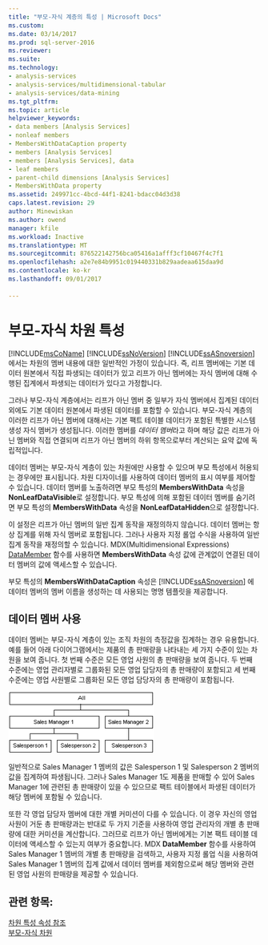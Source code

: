 ```yaml
---
title: "부모-자식 계층의 특성 | Microsoft Docs"
ms.custom: 
ms.date: 03/14/2017
ms.prod: sql-server-2016
ms.reviewer: 
ms.suite: 
ms.technology:
- analysis-services
- analysis-services/multidimensional-tabular
- analysis-services/data-mining
ms.tgt_pltfrm: 
ms.topic: article
helpviewer_keywords:
- data members [Analysis Services]
- nonleaf members
- MembersWithDataCaption property
- members [Analysis Services]
- members [Analysis Services], data
- leaf members
- parent-child dimensions [Analysis Services]
- MembersWithData property
ms.assetid: 249971cc-4bcd-44f1-8241-bdacc04d3d38
caps.latest.revision: 29
author: Minewiskan
ms.author: owend
manager: kfile
ms.workload: Inactive
ms.translationtype: MT
ms.sourcegitcommit: 876522142756bca05416a1afff3cf10467f4c7f1
ms.openlocfilehash: a2e7e84b9951c019440331b829aadeaa615daa9d
ms.contentlocale: ko-kr
ms.lasthandoff: 09/01/2017

---
```

# <a name="parent-child-dimension-attributes"></a>부모-자식 차원 특성
  [!INCLUDE[msCoName](../../includes/msconame-md.md)] [!INCLUDE[ssNoVersion](../../includes/ssnoversion-md.md)] [!INCLUDE[ssASnoversion](../../includes/ssasnoversion-md.md)]에서는 차원의 멤버 내용에 대한 일반적인 가정이 있습니다. 즉, 리프 멤버에는 기본 데이터 원본에서 직접 파생되는 데이터가 있고 리프가 아닌 멤버에는 자식 멤버에 대해 수행된 집계에서 파생되는 데이터가 있다고 가정합니다.  
  
 그러나 부모-자식 계층에서는 리프가 아닌 멤버 중 일부가 자식 멤버에서 집계된 데이터 외에도 기본 데이터 원본에서 파생된 데이터를 포함할 수 있습니다. 부모-자식 계층의 이러한 리프가 아닌 멤버에 대해서는 기본 팩트 테이블 데이터가 포함된 특별한 시스템 생성 자식 멤버가 생성됩니다. 이러한 멤버를 *데이터 멤버*라고 하며 해당 값은 리프가 아닌 멤버와 직접 연결되며 리프가 아닌 멤버의 하위 항목으로부터 계산되는 요약 값에 독립적입니다.  
  
 데이터 멤버는 부모-자식 계층이 있는 차원에만 사용할 수 있으며 부모 특성에서 허용되는 경우에만 표시됩니다. 차원 디자이너를 사용하여 데이터 멤버의 표시 여부를 제어할 수 있습니다. 데이터 멤버를 노출하려면 부모 특성의 **MembersWithData** 속성을 **NonLeafDataVisible**로 설정합니다. 부모 특성에 의해 포함된 데이터 멤버를 숨기려면 부모 특성의 **MembersWithData** 속성을 **NonLeafDataHidden**으로 설정합니다.  
  
 이 설정은 리프가 아닌 멤버의 일반 집계 동작을 재정의하지 않습니다. 데이터 멤버는 항상 집계를 위해 자식 멤버로 포함됩니다. 그러나 사용자 지정 롤업 수식을 사용하여 일반 집계 동작을 재정의할 수 있습니다. MDX(Multidimensional Expressions) [DataMember](../../mdx/datamember-mdx.md) 함수를 사용하면 **MembersWithData** 속성 값에 관계없이 연결된 데이터 멤버의 값에 액세스할 수 있습니다.  
  
 부모 특성의 **MembersWithDataCaption** 속성은 [!INCLUDE[ssASnoversion](../../includes/ssasnoversion-md.md)] 에 데이터 멤버의 멤버 이름을 생성하는 데 사용되는 명명 템플릿을 제공합니다.  
  
## <a name="using-data-members"></a>데이터 멤버 사용  
 데이터 멤버는 부모-자식 계층이 있는 조직 차원의 측정값을 집계하는 경우 유용합니다. 예를 들어 아래 다이어그램에서는 제품의 총 판매량을 나타내는 세 가지 수준이 있는 차원을 보여 줍니다. 첫 번째 수준은 모든 영업 사원의 총 판매량을 보여 줍니다. 두 번째 수준에는 영업 관리자별로 그룹화된 모든 영업 담당자의 총 판매량이 포함되고 세 번째 수준에는 영업 사원별로 그룹화된 모든 영업 담당자의 총 판매량이 포함됩니다.  
  
 ![세 가지 수준이 있는 총 판매량 차원](../../analysis-services/multidimensional-models/media/agdatamember1.gif "세 가지 수준이 있는 총 판매량 차원")  
  
 일반적으로 Sales Manager 1 멤버의 값은 Salesperson 1 및 Salesperson 2 멤버의 값을 집계하여 파생됩니다. 그러나 Sales Manager 1도 제품을 판매할 수 있어 Sales Manager 1에 관련된 총 판매량이 있을 수 있으므로 팩트 테이블에서 파생된 데이터가 해당 멤버에 포함될 수 있습니다.  
  
 또한 각 영업 담당자 멤버에 대한 개별 커미션이 다를 수 있습니다. 이 경우 자신의 영업 사원이 거둔 총 판매량과는 반대로 두 가지 기준을 사용하여 영업 관리자의 개별 총 판매량에 대한 커미션을 계산합니다. 그러므로 리프가 아닌 멤버에게는 기본 팩트 테이블 데이터에 액세스할 수 있는지 여부가 중요합니다. MDX **DataMember** 함수를 사용하여 Sales Manager 1 멤버의 개별 총 판매량을 검색하고, 사용자 지정 롤업 식을 사용하여 Sales Manager 1 멤버의 집계 값에서 데이터 멤버를 제외함으로써 해당 멤버와 관련된 영업 사원의 판매량을 제공할 수 있습니다.  
  
## <a name="see-also"></a>관련 항목:  
 [차원 특성 속성 참조](../../analysis-services/multidimensional-models/dimension-attribute-properties-reference.md)   
 [부모-자식 차원](../../analysis-services/multidimensional-models/parent-child-dimension.md)  
  
  

